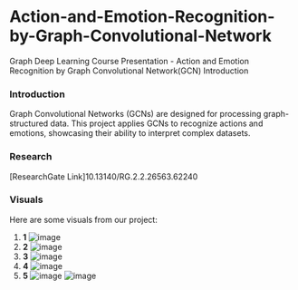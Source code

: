 # Action-and-Emotion-Recognition-by-Graph-Convolutional-Network
Graph Deep Learning Course Presentation - Action and Emotion Recognition by Graph Convolutional Network(GCN)
Introduction
### Introduction
Graph Convolutional Networks (GCNs) are designed for processing graph-structured data. This project applies GCNs to recognize actions and emotions, showcasing their ability to interpret complex datasets.

### Research
[ResearchGate Link]10.13140/RG.2.2.26563.62240

### Visuals
Here are some visuals from our project:

1. **1**
![image](https://github.com/user-attachments/assets/8f90a861-221b-44c2-9776-561a7fd2b19d)
2. **2**
![image](https://github.com/user-attachments/assets/114420e4-591a-4b2e-9d6d-6db3ff22cabb)
3. **3**
![image](https://github.com/user-attachments/assets/9647db3c-3e62-45d3-83b1-b822ad060bd9)
4. **4**
![image](https://github.com/user-attachments/assets/85dce64f-8071-4873-a2a5-c801ef392a92)
5. **5**
![image](https://github.com/user-attachments/assets/cb6c8324-8940-4b74-bad2-02e7fc2ceddc)
![image](https://github.com/user-attachments/assets/48b83354-6ed6-49d8-8037-0772d81f691b)


